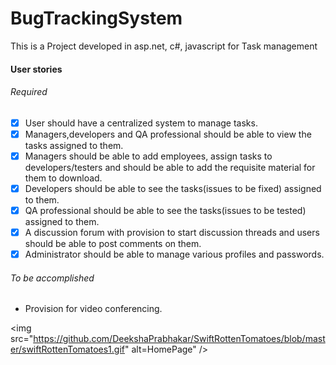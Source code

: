 <h1>BugTrackingSystem</h1>

<p>This is a Project developed in asp.net, c#, javascript  for Task management </p>

<h4>User stories</h4>

<h6>Required</h6>
 
* [x] User should have a centralized system to manage tasks.
* [x] Managers,developers and QA professional should be able to view the tasks assigned to them.
* [x] Managers should be able to add employees, assign tasks to developers/testers and should be able to add the requisite material for them to download.
* [x] Developers should be able to see the tasks(issues to be fixed) assigned to them. 
* [x] QA professional should be able to see the tasks(issues to be tested) assigned to them.
* [x] A discussion forum with provision to start discussion threads and users should be able to post comments on them.
* [x] Administrator should be able to manage various profiles and passwords.

<h6>To be accomplished</h6>

* Provision for video conferencing.

<img src="https://github.com/DeekshaPrabhakar/SwiftRottenTomatoes/blob/master/swiftRottenTomatoes1.gif" alt=HomePage" />
 

